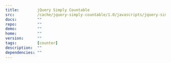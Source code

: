 ```yaml
---
title:        jQuery Simply Countable
src:          /cache/jquery-simply-countable/1.0/javascripts/jquery-simply-countable.js
docs:         ""
repo:         ""
demo:         ""
home:         ""
version:      ""
tags:         [counter]
description:  ""
dependencies: ""
---
```


